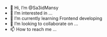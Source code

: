 - 👋 Hi, I’m @Sa3idMansy
- 👀 I’m interested in ...
- 🌱 I’m currently learning Frontend developing
- 💞️ I’m looking to collaborate on ...
- 📫 How to reach me ...

<!---
Sa3idMansy/Sa3idMansy is a ✨ special ✨ repository because its `README.md` (this file) appears on your GitHub profile.
You can click the Preview link to take a look at your changes.
--->
